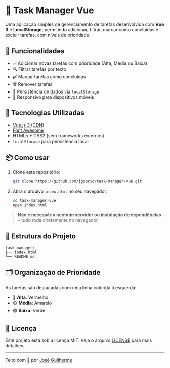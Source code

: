 
# 📝 Task Manager Vue

Uma aplicação simples de gerenciamento de tarefas desenvolvida com **Vue 3** e **LocalStorage**, permitindo adicionar, filtrar, marcar como concluídas e excluir tarefas, com níveis de prioridade.

## 🚀 Funcionalidades

- ✅ Adicionar novas tarefas com prioridade (Alta, Média ou Baixa)
- 🔍 Filtrar tarefas por texto
- ✔️ Marcar tarefas como concluídas
- 🗑️ Remover tarefas
- 💾 Persistência de dados via `localStorage`
- 📱 Responsivo para dispositivos móveis



## 🧪 Tecnologias Utilizadas

- [Vue.js 3 (CDN)](https://vuejs.org/)
- [Font Awesome](https://fontawesome.com/)
- HTML5 + CSS3 (sem frameworks externos)
- `localStorage` para persistência local

## 📦 Como usar

1. Clone este repositório:

   ```bash
   git clone https://github.com/jgsorio/task-manager-vue.git
   ```

2. Abra o arquivo `index.html` no seu navegador:

   ```bash
   cd task-manager-vue
   open index.html
   ```

> **Não é necessário nenhum servidor ou instalação de dependências** – tudo roda diretamente no navegador.

## 🧰 Estrutura do Projeto

```plaintext
task-manager/
├── index.html
└── README.md
```

## 🗂️ Organização de Prioridade

As tarefas são destacadas com uma linha colorida à esquerda:

- 🔴 **Alta**: Vermelho
- 🟡 **Média**: Amarelo
- 🟢 **Baixa**: Verde

## 📝 Licença

Este projeto está sob a licença MIT. Veja o arquivo [LICENSE](LICENSE) para mais detalhes.

---

Feito com 💚 por [José Guilherme](https://github.com/jgsorio)
